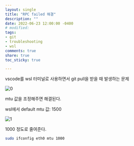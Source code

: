 ```yaml
---
layout: single
title: "RPC failed 해결"
description: ""
date: 2022-06-23 12:00:00 -0400
# modified: 
tags: 
- git
- troubleshooting
- wsl
comments: true
share: true
toc_sticky: true

---
```




vscode를 wsl 터미널로 사용하면서 git pull을 받을 때 발생하는 문제

![0](https://s01va.github.io/assets/images/2022-06-23-RPC-failed-fix/0.PNG)

mtu 값을 조정해주면 해결된다.



wsl에서 default mtu 값: 1500

![1](https://s01va.github.io/assets/images/2022-06-23-RPC-failed-fix/1.PNG)



1000 정도로 줄여준다.

```bash
sudo ifconfig eth0 mtu 1000
```



